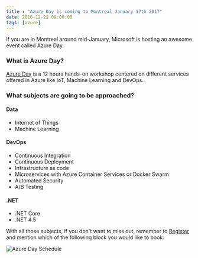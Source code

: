 ```yaml
---
title : "Azure Day is coming to Montreal January 17th 2017"
date: 2016-12-22 09:00:00
tags: [azure]
---
```


If you are in Montreal around mid-January, Microsoft is hosting an awesome event called  Azure Day.

### What is Azure Day?

[Azure Day](https://blogs.technet.microsoft.com/cansql/2016/12/20/azure-day-january-17-montreal-event/) is a 12 hours hands-on workshop centered on different services offered in Azure like IoT, Machine Learning and DevOps.

### What subjects are going to be approached?

#### Data
* Internet of Things
* Machine Learning

#### DevOps
* Continuous Integration
* Continuous Deployment
* Infrastructure as code
* Microservices with Azure Container Services or Docker Swarm
* Automated Security
* A/B Testing

#### .NET
* .NET Core
* .NET 4.5


With all those subjects, if you don't want to miss out, remember to [Register](mailto:registrationAzure17@microsoft.com) and mention which of the following block you would like to book:

![Azure Day Schedule](/posts/files/azureDay/schedule.PNG)
